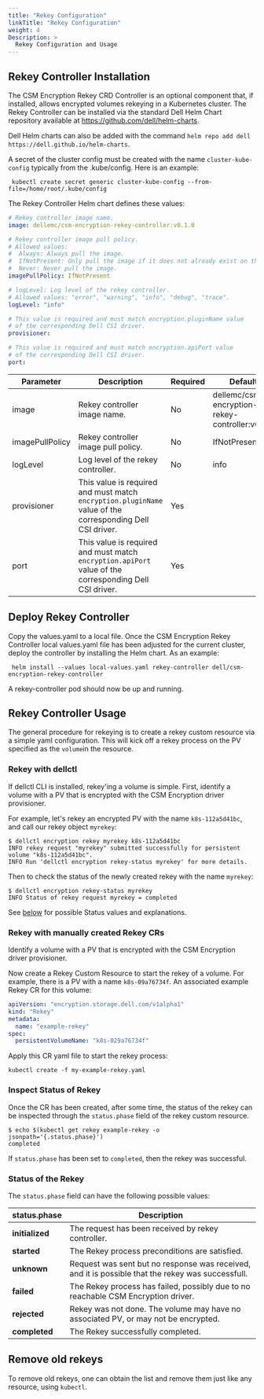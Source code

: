 ```yaml
---
title: "Rekey Configuration"
linkTitle: "Rekey Configuration"
weight: 4
Description: >
  Rekey Configuration and Usage
---
```


## Rekey Controller Installation

The CSM Encryption Rekey CRD Controller is an optional component that, if installed, allows encrypted volumes rekeying in a
Kubernetes cluster. The Rekey Controller can be installed via the standard Dell Helm Chart repository available 
at https://github.com/dell/helm-charts.

Dell Helm charts can also be added with the command `helm repo add dell https://dell.github.io/helm-charts`.

A secret of the cluster config must be created with the name ``cluster-kube-config`` typically from the .kube/config. Here is an example:  

```shell
 kubectl create secret generic cluster-kube-config --from-file=/home/root/.kube/config
```

The Rekey Controller Helm chart defines these values:


```yaml
# Rekey controller image name.
image: dellemc/csm-encryption-rekey-controller:v0.1.0

# Rekey controller image pull policy.
# Allowed values:
#  Always: Always pull the image.
#  IfNotPresent: Only pull the image if it does not already exist on the node.
#  Never: Never pull the image.
imagePullPolicy: IfNotPresent

# logLevel: Log level of the rekey controller.
# Allowed values: "error", "warning", "info", "debug", "trace".
logLevel: "info"

# This value is required and must match encryption.pluginName value
# of the corresponding Dell CSI driver.
provisioner:

# This value is required and must match encryption.apiPort value
# of the corresponding Dell CSI driver.
port:
```

| Parameter | Description | Required | Default |
| --------- |-------------|----------|--|
| image | Rekey controller image name. | No | dellemc/csm-encryption-rekey-controller:v0.1.0 |
| imagePullPolicy | Rekey controller image pull policy. | No | IfNotPresent |
| logLevel | Log level of the rekey controller. | No | info |
| provisioner | This value is required and must match `encryption.pluginName` value of the corresponding Dell CSI driver. | Yes |  |
| port | This value is required and must match `encryption.apiPort` value of the corresponding Dell CSI driver. | Yes |  |

## Deploy Rekey Controller

Copy the values.yaml to a local file. Once the CSM Encryption Rekey Controller local values.yaml file has been
adjusted for the current cluster, deploy the controller by installing the Helm chart. As an example:

``` helm install --values local-values.yaml rekey-controller dell/csm-encryption-rekey-controller```

A rekey-controller pod should now be up and running.


## Rekey Controller Usage

The general procedure for rekeying is to create a rekey custom resource via a simple yaml configuration. This 
will kick off a rekey process on the PV specified as the `volume`in the resource. 

### Rekey with dellctl

If dellctl CLI is installed, rekey'ing a volume is simple. First, identify a volume with a PV that is encrypted with the CSM Encryption driver
provisioner.

For example, let's rekey an encrypted PV with the name ``k8s-112a5d41bc``, and call our rekey object `myrekey`:

```shell
$ dellctl encryption rekey myrekey k8s-112a5d41bc
INFO rekey request "myrekey" submitted successfully for persistent volume "k8s-112a5d41bc".
INFO Run 'dellctl encryption rekey-status myrekey' for more details.
```

Then to check the status of the newly created rekey with the name `myrekey`:

```shell
$ dellctl encryption rekey-status myrekey
INFO Status of rekey request myrekey = completed
```

See [below](../rekey#status-of-the-rekey) for possible Status values and explanations.

### Rekey with manually created Rekey CRs

Identify a volume with a PV that is encrypted with the CSM Encryption driver provisioner.

Now create a Rekey Custom Resource to start the rekey of a volume. For example, there is a PV with a name
`k8s-09a76734f`. An associated example Rekey CR for this volume:
```yaml 
apiVersion: "encryption.storage.dell.com/v1alpha1"
kind: "Rekey"
metadata:
  name: "example-rekey"
spec:
  persistentVolumeName: "k8s-029a76734f"
```

Apply this CR yaml file to start the rekey process:

```shell 
kubectl create -f my-example-rekey.yaml
```

### Inspect Status of Rekey
Once the CR has been created, after some time, the status of the rekey can be
inspected through the `status.phase` field of the rekey custom resource.

```shell
$ echo $(kubectl get rekey example-rekey -o jsonpath='{.status.phase}')
completed
```

If `status.phase` has been set to `completed`, then the rekey was successful.


### Status of the Rekey
The `status.phase` field can have the following possible values:

| status.phase    | **Description** |
|-----------------|-----------------|
| **initialized** | The request has been received by rekey controller. 
| **started**     | The Rekey process preconditions are satisfied. 
| **unknown**     | Request was sent but no response was received, and it is possible that the rekey was successfull. 
| **failed**      | The Rekey process has failed, possibly due to no reachable CSM Encryption driver. 
| **rejected**    | Rekey was not done. The volume may have no associated PV, or may not be encrypted. 
| **completed**   | The Rekey successfully completed. 



## Remove old rekeys

To remove old rekeys, one can obtain the list and remove them just like any resource, using ```kubectl```.
